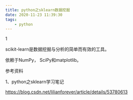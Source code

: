 ```yaml
---
title: python之sklearn数据挖掘
date: 2020-11-23 11:39:30
tags:
	- python
---
```


1

scikit-learn是数据挖掘与分析的简单而有效的工具。 

依赖于NumPy， SciPy和matplotlib。



参考资料

1、python之sklearn学习笔记

https://blog.csdn.net/lilianforever/article/details/53780613

